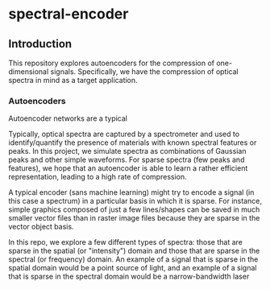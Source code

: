 # spectral-encoder
## Introduction
This repository explores autoencoders for the compression of one-dimensional signals. Specifically, we have the compression of optical spectra in mind as a target application.

### Autoencoders
Autoencoder networks are a typical 

Typically, optical spectra are captured by a spectrometer and used to identify/quantify the presence of materials with known spectral features or peaks. In this project, we simulate spectra as combinations of Gaussian peaks and other simple waveforms. For sparse spectra (few peaks and features), we hope that an autoencoder is able to learn a rather efficient representation, leading to a high rate of compression.

A typical encoder (sans machine learning) might try to encode a signal (in this case a spectrum) in a particular basis in which it is sparse. For instance, simple graphics composed of just a few lines/shapes can be saved in much smaller vector files than in raster image files because they are sparse in the vector object basis.

In this repo, we explore a few different types of spectra: those that are sparse in the spatial (or "intensity") domain and those that are sparse in the spectral (or frequency) domain. An example of a signal that is sparse in the spatial domain would be a point source of light, and an example of a signal that is sparse in the spectral domain would be a narrow-bandwidth laser
